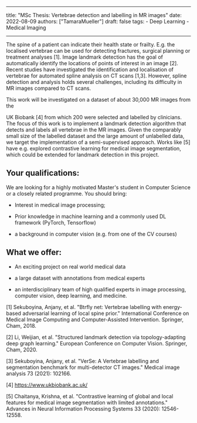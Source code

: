
---
title: "MSc Thesis: Vertebrae detection and labelling in MR images"
date: 2022-08-09
authors: ["TamaraMueller"]
draft: false
tags:
    - Deep Learning
    - Medical Imaging

---
The spine of a patient can indicate their health state or frailty. E.g. the localised vertebrae can be used for detecting fractures, surgical planning or treatment analyses [1]. Image landmark detection has the goal of automatically identify the locations of points of interest in an image [2]. Recent studies have investigated the identification and localisation of vertebrae for automated spline analysis on CT scans [1,3]. However, spline detection and analysis holds several challenges, including its difficulty in MR images compared to CT scans.

This work will be investigated on a dataset of about 30,000 MR images from the

UK Biobank [4] from which 200 were selected and labelled by clinicians. The focus of this work is to implement a landmark detection algorithm that detects and labels all vertebrae in the MR images. Given the comparably small size of the labelled dataset and the large amount of unlabelled data, we target the implementation of a semi-supervised approach. Works like [5] have e.g. explored contrastive learning for medical image segmentation, which could be extended for landmark detection in this project.

## Your qualifications:

We are looking for a highly motivated Master's student in Computer Science or a closely related programme. You should bring:

- Interest in medical image processing;

- Prior knowledge in machine learning and a commonly used DL framework (PyTorch, Tensorflow)

- a background in computer vision (e.g. from one of the CV courses)

## What we offer:

- An exciting project on real world medical data

- a large dataset with annotations from medical experts

- an interdisciplinary team of high qualified experts in image processing, computer vision, deep learning, and medicine.

[1] Sekuboyina, Anjany, et al. "Btrfly net: Vertebrae labelling with energy-based adversarial learning of local spine prior." International Conference on Medical Image Computing and Computer-Assisted Intervention. Springer, Cham, 2018.

[2] Li, Weijian, et al. "Structured landmark detection via topology-adapting deep graph learning." European Conference on Computer Vision. Springer, Cham, 2020.

[3] Sekuboyina, Anjany, et al. "VerSe: A Vertebrae labelling and segmentation benchmark for multi-detector CT images." Medical image analysis 73 (2021): 102166.

[4] https://www.ukbiobank.ac.uk/

[5] Chaitanya, Krishna, et al. "Contrastive learning of global and local features for medical image segmentation with limited annotations." Advances in Neural Information Processing Systems 33 (2020): 12546-12558.